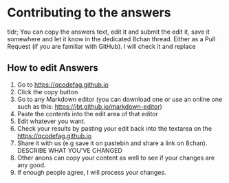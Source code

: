 # Contributing to the answers

tldr; You can copy the answers text, edit it and submit the edit it, save it somewhere and let it know in the dedicated 8chan thread.
Either as a Pull Request (if you are familiar with GitHub).
I will check it and replace

## How to edit Answers

1. Go to https://qcodefag.github.io
2. Click the copy button
3. Go to any Markdown editor (you can download one or use an online one such as this: https://jbt.github.io/markdown-editor)
4. Paste the contents into the edit area of that editor
5. Edit whatever you want.
6. Check your results by pasting your edit back into the textarea on the https://qcodefag.github.io
7. Share it with us (e.g save it on pastebin and share a link on 8chan). DESCRIBE WHAT YOU'VE CHANGED
8. Other anons can copy your content as well to see if your changes are any good.
9. If enough people agree, I will process your changes.